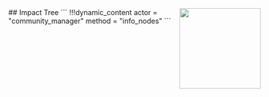 <img style="float: right;width: 162px;" src="/community/logo.svg">
##  Impact Tree
```
!!!dynamic_content
actor = "community_manager"
method = "info_nodes"
```
